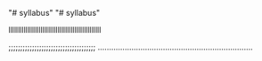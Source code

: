 "# syllabus" 
"# syllabus" 

lllllllllllllllllllllllllllllllllllllllllllllllll

;;;;;;;;;;;;;;;;;;;;;;;;;;;;;;;;;;;;;
.....................................................................

